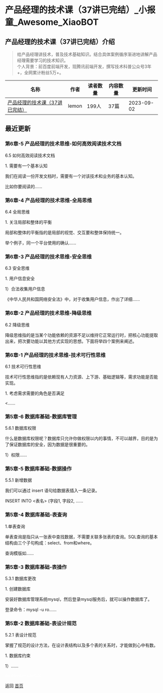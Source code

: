 # 产品经理的技术课（37讲已完结）_小报童_Awesome_XiaoBOT

## 产品经理的技术课（37讲已完结）介绍
> 给产品经理讲技术，普及技术基础知识。结合具体案例循序渐进地讲解产品经理需要学习的技术知识。    
个人背景：前百度前端开发，现腾讯前端开发，撰写技术科普公众号3年+，全网累计粉丝5万+。  
  


|名称|作者|读者数量|内容数量|更新时间|
|---|---|---|---|---|
|[产品经理的技术课（37讲已完结）](https://xiaobot.net/p/pm_course?refer=0b133df9-27dc-423b-8101-639049001c13)|lemon|199人|37篇|2023-09-02|

## 最近更新
### 第6章-5 产品经理的技术思维-如何高效阅读技术文档

6.5 如何高效阅读技术文档

1\. 需要有一个基本认知

我们在阅读一份开发文档时，需要有一个对该技术和业务的基本认知。

比如你要阅读的......

### 第6章-4 产品经理的技术思维-全局思维

6.4 全局思维

1\. 关注局部和整体的平衡

局部和整体的平衡指的是局部的视觉、交互要和整体保持统一。

举个例子，同一个平台使用的确认......

### 第6章-3 产品经理的技术思维-安全思维

6.3 安全思维

1\. 用户信息安全

1）合法收集用户信息

《中华人民共和国网络安全法》中，对于收集用户信息，作出了详细......

### 第6章-2 产品经理的技术思维-降级思维

6.2 降级思维

降级思维指的是当某个功能依赖的资源不足以维持它正常运行时，把核心功能提取出来，把次要功能以其他方式实现的思想。下面将举四个案例来阐述。

### 第6章-1 产品经理的技术思维-技术可行性思维

6.1 技术可行性思维

技术可行性思维指的是依赖现有人力资源、上下游、基础逻辑等，需求功能是否能实现。

1\. 考虑需求需要的角色是否满足

<......

### 第5章-6 数据库基础-数据库管理

5.6.1 数据库权限

什么是数据库权限呢？数据库只允许你做权限以内的事情，不可以越界，目的是为了保证数据库的安全，因为数据是很重要的。

1）权限......

### 第5章-5 数据库基础-数据操作

5.5.1 新增数据

我们可以通过 insert 语句给数据表插入一条记录。

INSERT INTO <表名> (字段1, 字段2, ......

### 第5章-4 数据库基础-表查询

1.单表查询

单表查询是指只从一张表中查找数据，不需要关联多张表的查询。SQL查询的基本结构由三个子句构成：select、from和where。

查询模版如......

### 第5章-3 数据库基础-表操作

5.3.1 数据库更改

1\. 创建数据库

安装好数据库管理系统mysql，然后登录mysql服务后，就可以操作数据库了。

登录命令：mysql -u ro......

### 第5章-2 数据库基础-表设计规范

5.2.1 表设计规范

掌握了规范的设计方法，在设计表结构以及多个表的关系时，才能做到心中有数。

1\. 数据库约束

1）......


<a href="https://github.com/Reno9527/awesome-xiaobot" style="color: white; text-decoration: none;">awesome-xiaobot</a>

返回 [首页](../README.md)
